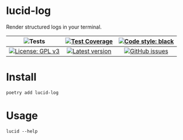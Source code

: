 # lucid-log

Render structured logs in your terminal.

|              ![Tests](https://github.com/Ddedalus/lucid-log/actions/workflows/test.yml/badge.svg)               | [![Test Coverage](https://coveralls.io/repos/github/Ddedalus/lucid-log/badge.svg?branch=main)](https://coveralls.io/github/Ddedalus/lucid-log?branch=main) | [![Code style: black](https://img.shields.io/badge/code%20style-black-000000.svg)](https://github.com/psf/black) |
| :-------------------------------------------------------------------------------------------------------------: | :--------------------------------------------------------------------------------------------------------------------------------------------------------: | :--------------------------------------------------------------------------------------------------------------: |
| [![License: GPL v3](https://img.shields.io/badge/License-GPLv3-blue.svg)](https://www.gnu.org/licenses/gpl-3.0) |                       [![Latest version](https://badge.fury.io/py/python-lucid-log.svg)](https://pypi.org/project/python-lucid-log/)                       |                  [![GitHub issues](https://img.shields.io/github/issues/ddedalus/lucid-log)]()                   |

# Install

```
poetry add lucid-log
```

# Usage

```
lucid --help
```